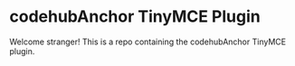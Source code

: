 # codehubAnchor TinyMCE Plugin

Welcome stranger! This is a repo containing the codehubAnchor TinyMCE plugin.
